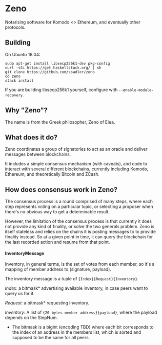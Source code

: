 # Zeno

Notarising software for Komodo <> Ethereum, and eventually other protocols.

## Building

On Ubuntu 18.04:

```
sudo apt-get install libsecp256k1-dev pkg-config
curl -sSL https://get.haskellstack.org/ | sh
git clone https://github.com/ssadler/zeno
cd zeno
stack install
```

If you are building libsecp256k1 yourself, configure with `--enable-module-recovery`.

## Why "Zeno"?

The name is from the Greek philosopher, Zeno of Elea.

## What does it do?

Zeno coordinates a group of signatories to act as an oracle and deliver messages between blockchains.

It includes a simple consensus mechanism (with caveats), and code to interact with several different blockchains, currently including Komodo, Ethereum, and theoretically Bitcoin and ZCash.

## How does consensus work in Zeno?

The consensus process is a round comprised of many steps, where each step represents voting on a particular topic, or selecting a proposer when there's no obvious way to get a determinable result.

However, the limitation of the consensus process is that currently it does not provide any kind of finality, or solve the two generals problem. Zeno is itself stateless and relies on the chains it is posting messages to to provide finality instead. So at a given point in time, it can query the blockchain for the last recorded action and resume from that point.

#### InventoryMessage

Inventory, in general terms, is the set of votes from each member, so it's a mapping of member address to (signature, payload).

The inventory message is a tuple of `{Index}{Request}{Inventory}`.

*Index*: a bitmask\* advertising available inventory, in case peers want to query us for it.

*Request*: a bitmask\* requesting inventory.

*Inventory*: A list of `{20 bytes member address}{payload}`, where the payload depends on the StepNum.

* The bitmask is a bigint (encoding TBD) where each bit corresponds to the index of an address in the members list, which is sorted and supposed to be the same for all peers.



